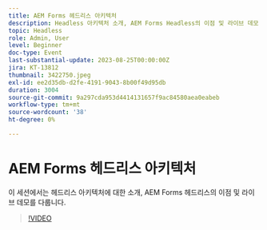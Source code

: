 ```yaml
---
title: AEM Forms 헤드리스 아키텍처
description: Headless 아키텍처 소개, AEM Forms Headless의 이점 및 라이브 데모
topic: Headless
role: Admin, User
level: Beginner
doc-type: Event
last-substantial-update: 2023-08-25T00:00:00Z
jira: KT-13812
thumbnail: 3422750.jpeg
exl-id: ee2d35db-d2fe-4191-9043-8b00f49d95db
duration: 3004
source-git-commit: 9a297cda953d4414131657f9ac84580aea0eabeb
workflow-type: tm+mt
source-wordcount: '38'
ht-degree: 0%

---
```


# AEM Forms 헤드리스 아키텍처

이 세션에서는 헤드리스 아키텍처에 대한 소개, AEM Forms 헤드리스의 이점 및 라이브 데모를 다룹니다.

>[!VIDEO](https://video.tv.adobe.com/v/3422750/?learn=on)
